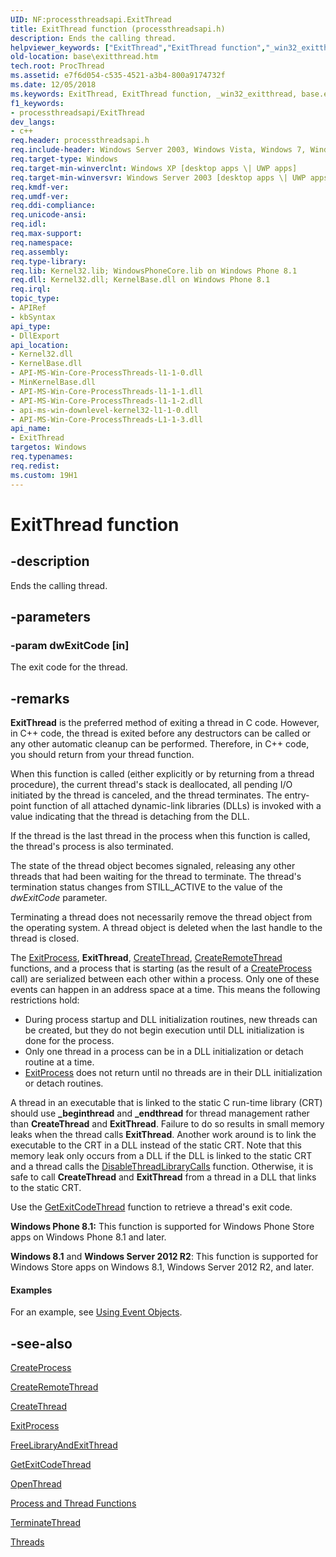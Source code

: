 ```yaml
---
UID: NF:processthreadsapi.ExitThread
title: ExitThread function (processthreadsapi.h)
description: Ends the calling thread.
helpviewer_keywords: ["ExitThread","ExitThread function","_win32_exitthread","base.exitthread","processthreadsapi/ExitThread","winbase/ExitThread"]
old-location: base\exitthread.htm
tech.root: ProcThread
ms.assetid: e7f6d054-c535-4521-a3b4-800a9174732f
ms.date: 12/05/2018
ms.keywords: ExitThread, ExitThread function, _win32_exitthread, base.exitthread, processthreadsapi/ExitThread, winbase/ExitThread
f1_keywords:
- processthreadsapi/ExitThread
dev_langs:
- c++
req.header: processthreadsapi.h
req.include-header: Windows Server 2003, Windows Vista, Windows 7, Windows Server 2008  Windows Server 2008 R2, Windows.h
req.target-type: Windows
req.target-min-winverclnt: Windows XP [desktop apps \| UWP apps]
req.target-min-winversvr: Windows Server 2003 [desktop apps \| UWP apps]
req.kmdf-ver: 
req.umdf-ver: 
req.ddi-compliance: 
req.unicode-ansi: 
req.idl: 
req.max-support: 
req.namespace: 
req.assembly: 
req.type-library: 
req.lib: Kernel32.lib; WindowsPhoneCore.lib on Windows Phone 8.1
req.dll: Kernel32.dll; KernelBase.dll on Windows Phone 8.1
req.irql: 
topic_type:
- APIRef
- kbSyntax
api_type:
- DllExport
api_location:
- Kernel32.dll
- KernelBase.dll
- API-MS-Win-Core-ProcessThreads-l1-1-0.dll
- MinKernelBase.dll
- API-MS-Win-Core-ProcessThreads-l1-1-1.dll
- API-MS-Win-Core-ProcessThreads-l1-1-2.dll
- api-ms-win-downlevel-kernel32-l1-1-0.dll
- API-MS-Win-Core-ProcessThreads-L1-1-3.dll
api_name:
- ExitThread
targetos: Windows
req.typenames: 
req.redist: 
ms.custom: 19H1
---
```


# ExitThread function


## -description


Ends the calling thread.


## -parameters




### -param dwExitCode [in]

The exit code for the thread.


## -remarks



<b>ExitThread</b> is the preferred method of exiting a thread in C code. However, in C++ code, the thread is exited before any destructors can be called or any other automatic cleanup can be performed. Therefore, in C++ code, you should return from your thread function.

When this function is called (either explicitly or by returning from a thread procedure), the current thread's stack is deallocated, all pending I/O initiated by the thread is canceled, and the thread terminates. The entry-point function of all attached dynamic-link libraries (DLLs) is invoked with a value indicating that the thread is detaching from the DLL.

If the thread is the last thread in the process when this function is called, the thread's process is also terminated.

The state of the thread object becomes signaled, releasing any other threads that had been waiting for the thread to terminate. The thread's termination status changes from STILL_ACTIVE to the value of the <i>dwExitCode</i> parameter.

Terminating a thread does not necessarily remove the thread object from the operating system. A thread object is deleted when the last handle to the thread is closed.

The 
<a href="https://docs.microsoft.com/windows/desktop/api/processthreadsapi/nf-processthreadsapi-exitprocess">ExitProcess</a>, 
<b>ExitThread</b>, 
<a href="https://docs.microsoft.com/windows/desktop/api/processthreadsapi/nf-processthreadsapi-createthread">CreateThread</a>, 
<a href="https://docs.microsoft.com/windows/desktop/api/processthreadsapi/nf-processthreadsapi-createremotethread">CreateRemoteThread</a> functions, and a process that is starting (as the result of a 
<a href="https://docs.microsoft.com/windows/desktop/api/processthreadsapi/nf-processthreadsapi-createprocessa">CreateProcess</a> call) are serialized between each other within a process. Only one of these events can happen in an address space at a time. This means the following restrictions hold:

<ul>
<li>During process startup and DLL initialization routines, new threads can be created, but they do not begin execution until DLL initialization is done for the process.</li>
<li>Only one thread in a process can be in a DLL initialization or detach routine at a time.</li>
<li>
<a href="https://docs.microsoft.com/windows/desktop/api/processthreadsapi/nf-processthreadsapi-exitprocess">ExitProcess</a> does not return until no threads are in their DLL initialization or detach routines.</li>
</ul>
A thread in an executable that is linked to the static C run-time library (CRT) should use <b>_beginthread</b> and <b>_endthread</b> for thread management rather than 
<b>CreateThread</b> and 
<b>ExitThread</b>. Failure to do so results in small memory leaks when 
the thread calls <b>ExitThread</b>. Another work around is to link the executable to the CRT in a DLL instead of the static CRT. Note that this memory leak only occurs from a DLL if the DLL is linked to the static CRT and a thread calls the <a href="https://docs.microsoft.com/windows/desktop/api/libloaderapi/nf-libloaderapi-disablethreadlibrarycalls">DisableThreadLibraryCalls</a> function. Otherwise, it is safe to call <b>CreateThread</b> and 
<b>ExitThread</b> from a thread in a DLL that links to the static CRT.

Use the 
<a href="https://docs.microsoft.com/windows/desktop/api/processthreadsapi/nf-processthreadsapi-getexitcodethread">GetExitCodeThread</a> function to retrieve a thread's exit code.

<b>Windows Phone 8.1:</b> This function is supported for Windows Phone Store apps on Windows Phone 8.1 and later.

<b>Windows 8.1</b> and <b>Windows Server 2012 R2</b>: This function is supported for Windows Store apps on Windows 8.1, Windows Server 2012 R2, and later.


#### Examples

For an example, see 
<a href="https://docs.microsoft.com/windows/desktop/Sync/using-event-objects">Using Event Objects</a>.

<div class="code"></div>



## -see-also




<a href="https://docs.microsoft.com/windows/desktop/api/processthreadsapi/nf-processthreadsapi-createprocessa">CreateProcess</a>



<a href="https://docs.microsoft.com/windows/desktop/api/processthreadsapi/nf-processthreadsapi-createremotethread">CreateRemoteThread</a>



<a href="https://docs.microsoft.com/windows/desktop/api/processthreadsapi/nf-processthreadsapi-createthread">CreateThread</a>



<a href="https://docs.microsoft.com/windows/desktop/api/processthreadsapi/nf-processthreadsapi-exitprocess">ExitProcess</a>



<a href="https://docs.microsoft.com/windows/desktop/api/libloaderapi/nf-libloaderapi-freelibraryandexitthread">FreeLibraryAndExitThread</a>



<a href="https://docs.microsoft.com/windows/desktop/api/processthreadsapi/nf-processthreadsapi-getexitcodethread">GetExitCodeThread</a>



<a href="https://docs.microsoft.com/windows/desktop/api/processthreadsapi/nf-processthreadsapi-openthread">OpenThread</a>



<a href="https://docs.microsoft.com/windows/desktop/ProcThread/process-and-thread-functions">Process and Thread Functions</a>



<a href="https://docs.microsoft.com/windows/desktop/api/processthreadsapi/nf-processthreadsapi-terminatethread">TerminateThread</a>



<a href="https://docs.microsoft.com/windows/desktop/ProcThread/multiple-threads">Threads</a>
 

 

